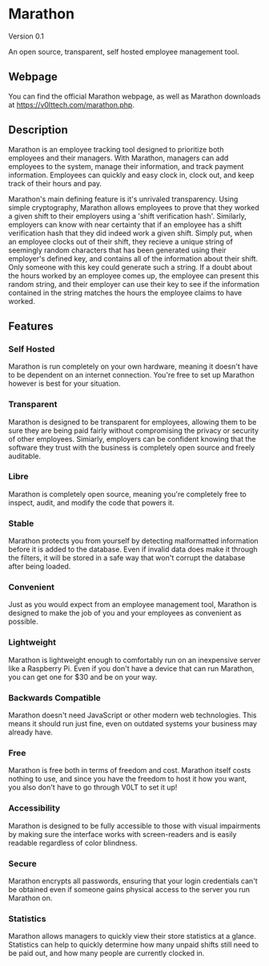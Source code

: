 # Marathon

Version 0.1

An open source, transparent, self hosted employee management tool.


## Webpage

You can find the official Marathon webpage, as well as Marathon downloads at <https://v0lttech.com/marathon.php>.


## Description

Marathon is an employee tracking tool designed to prioritize both employees and their managers. With Marathon, managers can add employees to the system, manage their information, and track payment information. Employees can quickly and easy clock in, clock out, and keep track of their hours and pay.

Marathon's main defining feature is it's unrivaled transparency. Using simple cryptography, Marathon allows employees to prove that they worked a given shift to their employers using a 'shift verification hash'. Similarly, employers can know with near certainty that if an employee has a shift verification hash that they did indeed work a given shift. Simply put, when an employee clocks out of their shift, they recieve a unique string of seemingly random characters that has been generated using their employer's defined key, and contains all of the information about their shift. Only someone with this key could generate such a string. If a doubt about the hours worked by an employee comes up, the employee can present this random string, and their employer can use their key to see if the information contained in the string matches the hours the employee claims to have worked.


## Features

### Self Hosted

Marathon is run completely on your own hardware, meaning it doesn't have to be dependent on an internet connection. You're free to set up Marathon however is best for your situation.

### Transparent

Marathon is designed to be transparent for employees, allowing them to be sure they are being paid fairly without compromising the privacy or security of other employees. Simiarly, employers can be confident knowing that the software they trust with the business is completely open source and freely auditable.

### Libre

Marathon is completely open source, meaning you're completely free to inspect, audit, and modify the code that powers it.

### Stable

Marathon protects you from yourself by detecting malformatted information before it is added to the database. Even if invalid data does make it through the filters, it will be stored in a safe way that won't corrupt the database after being loaded.

### Convenient

Just as you would expect from an employee management tool, Marathon is designed to make the job of you and your employees as convenient as possible.

### Lightweight

Marathon is lightweight enough to comfortably run on an inexpensive server like a Raspberry Pi. Even if you don't have a device that can run Marathon, you can get one for $30 and be on your way.

### Backwards Compatible

Marathon doesn't need JavaScript or other modern web technologies. This means it should run just fine, even on outdated systems your business may already have.

### Free

Marathon is free both in terms of freedom and cost. Marathon itself costs nothing to use, and since you have the freedom to host it how you want, you also don't have to go through V0LT to set it up!

### Accessibility

Marathon is designed to be fully accessible to those with visual impairments by making sure the interface works with screen-readers and is easily readable regardless of color blindness.

### Secure

Marathon encrypts all passwords, ensuring that your login credentials can't be obtained even if someone gains physical access to the server you run Marathon on.

### Statistics

Marathon allows managers to quickly view their store statistics at a glance. Statistics can help to quickly determine how many unpaid shifts still need to be paid out, and how many people are currently clocked in.
